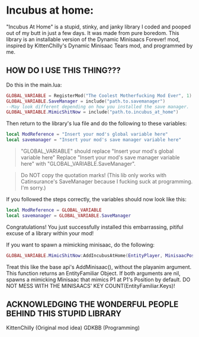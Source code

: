 # Incubus at home:
"Incubus At Home" is a stupid, stinky, and janky library I coded and pooped out of my butt in just a few days. It was made from pure boredom.
This library is an installable version of the Dynamic Minisaacs Forever! mod, inspired by KittenChilly's Dynamic Minisaac Tears mod, and programmed by me.

## HOW DO I USE THIS THING???

Do this in the main.lua:
```lua
GLOBAL_VARIABLE = RegisterMod("The Coolest Motherfucking Mod Ever", 1)
GLOBAL_VARIABLE.SaveManager = include("path.to.savemanager")
--May look different depending on how you installed the save manager.
GLOBAL_VARIABLE.MimicShitNow = include("path.to.incubus_at_home")
```
Then return to the library's lua file and do the following to these variables:

```lua
local ModReference = "Insert your mod's global variable here"
local savemanager = "Insert your mod's save manager variable here"
```

>"GLOBAL_VARIABLE" should replace "Insert your mod's global variable here"
>Replace "Insert your mod's save manager variable here" with "GLOBAL_VARIABLE.SaveManager".

>Do NOT copy the quotation marks!
(This lib only works with Catinsurance's SaveManager because I fucking suck at programming. I'm sorry.)

If you followed the steps correctly, the variables should now look like this:

```lua
local ModReference = GLOBAL_VARIABLE
local savemanager = GLOBAL_VARIABLE.SaveManager
```

Congratulations! You just successfully installed this embarrassing, pitiful excuse of a library within your mod!

If you want to spawn a mimicking minisaac, do the following:

```lua
GLOBAL_VARIABLE.MimicShitNow:AddIncubusAtHome(EntityPlayer, MinisaacPosition)
```
Treat this like the base api's AddMinisaac(), without the playanim argument.
This function returns an EntityFamiliar Object.
If both arguments are nil, spawns a mimicking Minisaac that mimics P1 at P1's Position by default.
DO NOT MESS WITH THE MINISAACS' KEY COUNT(EntityFamiliar.Keys)!

## ACKNOWLEDGING THE WONDERFUL PEOPLE BEHIND THIS STUPID LIBRARY

KittenChilly (Original mod idea)
GDKBB (Programming)
